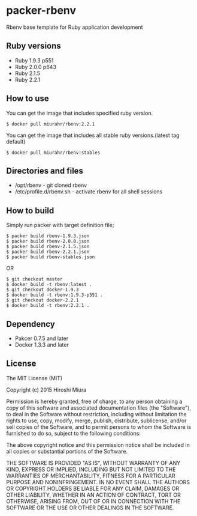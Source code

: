 packer-rbenv
=============

Rbenv base template for Ruby application development


Ruby versions
--------------

* Ruby 1.9.3 p551
* Ruby 2.0.0 p643
* Ruby 2.1.5
* Ruby 2.2.1

How to use
-----------

You can get the image that includes specified ruby version.

```
$ docker pull miurahr/rbenv:2.2.1
```

You can get the image that includes all stable ruby versions.(latest tag default)

```
$ docker pull miurahr/rbenv:stables
```

Directories and files
----------------------

* /opt/rbenv  -  git cloned  rbenv
* /etc/profile.d/rbenv.sh - activate rbenv for all shell sessions


How to build
--------------------

Simply run packer with target definition file;

```
$ packer build rbenv-1.9.3.json
$ packer build rbenv-2.0.0.json
$ packer build rbenv-2.1.5.json
$ packer build rbenv-2.2.1.json
$ packer build rbenv-stables.json
```

OR

```
$ git checkout master
$ docker build -t rbenv:latest .
$ git checkout docker-1.9.3
$ docker build -t rbenv:1.9.3-p551 .
$ git checkout docker-2.2.1
$ docker build -t rbenv:2.2.1 .
```

Dependency
------------

* Pakcer 0.7.5 and later
* Docker 1.3.3 and later


License
-----------------
The MIT License (MIT)

Copyright (c) 2015 Hiroshi Miura

Permission is hereby granted, free of charge, to any person obtaining a copy
of this software and associated documentation files (the "Software"), to deal
in the Software without restriction, including without limitation the rights
to use, copy, modify, merge, publish, distribute, sublicense, and/or sell
copies of the Software, and to permit persons to whom the Software is
furnished to do so, subject to the following conditions:

The above copyright notice and this permission notice shall be included in all
copies or substantial portions of the Software.

THE SOFTWARE IS PROVIDED "AS IS", WITHOUT WARRANTY OF ANY KIND, EXPRESS OR
IMPLIED, INCLUDING BUT NOT LIMITED TO THE WARRANTIES OF MERCHANTABILITY,
FITNESS FOR A PARTICULAR PURPOSE AND NONINFRINGEMENT. IN NO EVENT SHALL THE
AUTHORS OR COPYRIGHT HOLDERS BE LIABLE FOR ANY CLAIM, DAMAGES OR OTHER
LIABILITY, WHETHER IN AN ACTION OF CONTRACT, TORT OR OTHERWISE, ARISING FROM,
OUT OF OR IN CONNECTION WITH THE SOFTWARE OR THE USE OR OTHER DEALINGS IN THE
SOFTWARE.


